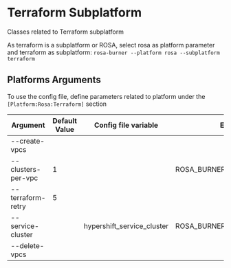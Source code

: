 # Terraform Subplatform


Classes related to Terraform subplatform

As terraform is a subplatform or ROSA, select rosa as platform parameter and terraform as subplatform:
`rosa-burner --platform rosa --subplatform terraform`

## Platforms Arguments

To use the config file, define parameters related to platform under the `[Platform:Rosa:Terraform]` section

| Argument                 | Default Value     | Config file variable | Environment Variable           |
|--------------------------|-------------------|----------------------|--------------------------------|
| --create-vpcs             |                   |                                |                                          |
| --clusters-per-vpc        | 1                 |                                | ROSA_BURNER_CLUSTERS_PER_VPC              |
| --terraform-retry         | 5                 |                                |                                          |
| --service-cluster         |                   | hypershift_service_cluster     | ROSA_BURNER_HYPERSHIFT_SERVICE_CLUSTER    |
| --delete-vpcs             |                   |                                |                                          |
